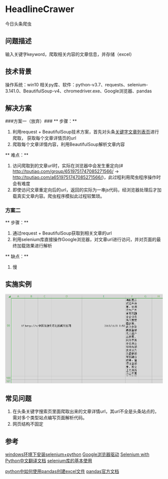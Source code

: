 # HeadlineCrawer
今日头条爬虫

## 问题描述 ##
输入关键字keyword，爬取相关内容的文章信息，并存储（excel）

## 技术背景 ##
操作系统：win10
相关py库、软件：python-v3.7、requests、selenium-3.141.0、BeautifulSoup-v4、chromedriver.exe、Google浏览器、pandas

## 解决方案 ##
###方案一（放弃）###
** 步骤：**
1. 利用request + BeautifulSoup技术方案，首先对头条[关键字文章列表页](https://www.toutiao.com/search/?keyword=%E5%9B%BE%E7%89%87)进行爬取，
获取每个文章详情页的url
2. 爬取每个文章详情内容，利用BeautifulSoup解析文章内容

** 难点：**
1. 访问爬取到的文章url时，实际在浏览器中会发生重定向(# http://toutiao.com/group/6519751747085271566/ -> http://toutiao.com/a6519751747085271566/)，此过程利用爬虫程序操作时会有难度
2. 即使访问文章重定向后的url，返回的实际为一串js代码，经浏览器处理后才加载真实文章内容。爬虫程序模拟此过程较繁琐。

### 方案二 ###
** 步骤：**
1. 通过request + BeautifulSoup获取到相关文章的url
2. 利用selenium库直接操作Google浏览器，对文章url进行访问，并对页面的最终加载效果进行解析

** 缺点：**
1. 慢

## 实施实例 ##
![展示1](./display/display1.png)

## 常见问题 ##
1. 在头条关键字搜索页里面爬取出来的文章详情url，其url不全是头条站点的，需对多个类型站点编写页面解析代码。
2. 网页结构不固定

## 参考 ##
[windows环境下安装selenium+python](https://www.cnblogs.com/onetheway2018/p/8568910.html)
[Google浏览器驱动](http://npm.taobao.org/mirrors/chromedriver/)
[Selenium with Python中文翻译文档](https://selenium-python-zh.readthedocs.io/en/latest/index.html)
[selenium库的基本使用](https://www.jianshu.com/p/3aa45532e179)

[python中如何使用pandas创建excel文件](https://jingyan.baidu.com/article/ca41422f79039c1eaf99ed73.html)
[pandas官方文档](https://pandas.pydata.org/)